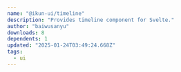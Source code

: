 ```yaml
---
name: "@ikun-ui/timeline"
description: "Provides timeline component for Svelte."
author: "baiwusanyu"
downloads: 8
dependents: 1
updated: "2025-01-24T03:49:24.668Z"
tags: 
  - ui
---
```

